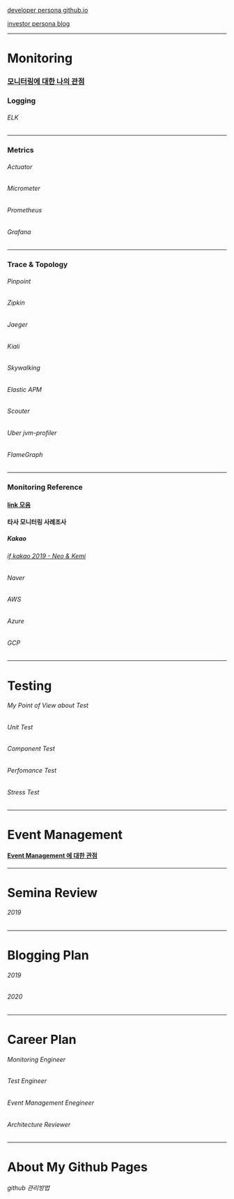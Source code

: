 [developer persona github.io](https://gwagdalf.github.io/MonitoringBlog/)

[investor persona blog](https://blog.naver.com/mint3)

---------------------------------------
# Monitoring
### [모니터링에 대한 나의 관점](https://gwagdalf.github.io/MonitoringBlog/docs/Monitoring/My-Point-of-View-about-Monitoring/My-Point-of-View-about-Monitoring)

### Logging
###### ELK
***	
### Metrics
###### Actuator
###### Micrometer
###### Prometheus
###### Grafana
***	
### Trace & Topology
###### Pinpoint
###### Zipkin
###### Jaeger
###### Kiali
###### Skywalking
###### Elastic APM
###### Scouter
###### Uber jvm-profiler
###### FlameGraph		
***	
### Monitoring Reference
#### [link 모음](https://gwagdalf.github.io/MonitoringBlog/docs/Monitoring/Monitoring-Reference/link/link)

#### 타사 모니터링 사례조사
##### Kakao
###### [if kakao 2019 - Neo & Kemi](https://gwagdalf.github.io/MonitoringBlog/docs/Monitoring/Monitoring-Reference/Monitoring-Case-Study/Kakao/if-kakao-2019.md)
###### Naver
###### AWS
###### Azure
###### GCP

---------------------------------------
# Testing
###### My Point of View about Test
###### Unit Test
###### Component Test
###### Perfomance Test
###### Stress Test

---------------------------------------
# Event Management
#### [Event Management 에 대한 관점](https://gwagdalf.github.io/MonitoringBlog/docs/Event-Management/My-Point-of-View-about-Event-Management/My-Point-of-View-about-Event-Management)

---------------------------------------
# Semina Review
###### 2019
	
---------------------------------------  
# Blogging Plan
###### 2019
###### 2020
	
---------------------------------------  
# Career Plan
###### Monitoring Engineer
###### Test Engineer
###### Event Management Enegineer
###### Architecture Reviewer

---------------------------------------
# About My Github Pages
###### github 관리방법
